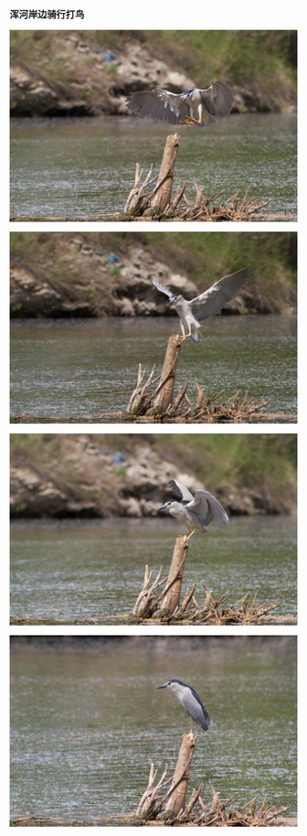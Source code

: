
###  浑河岸边骑行打鸟

 
 
![img](media/20160528_打鸟/img_1484.jpg)

![img](media/20160528_打鸟/img_1485.jpg)

![img](media/20160528_打鸟/img_1488.jpg)

![img](media/20160528_打鸟/img_1498.jpg)
